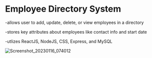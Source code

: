 # Employee Directory System

-allows user to add, update, delete, or view employees in a directory

-stores key attributes about employees like contact info and start date

-utlizes ReactJS, NodeJS, CSS, Express, and MySQL

![Screenshot_20230116_074012](https://user-images.githubusercontent.com/80925037/212786116-1a9de147-c10d-491d-958a-7fc9cd0f1b5f.png)
